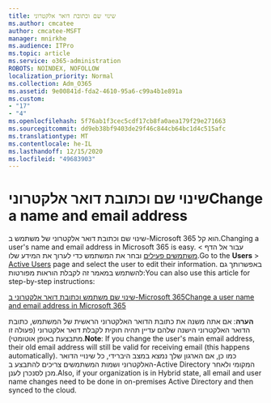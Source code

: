```yaml
---
title: שינוי שם וכתובת דואר אלקטרוני
ms.author: cmcatee
author: cmcatee-MSFT
manager: mnirkhe
ms.audience: ITPro
ms.topic: article
ms.service: o365-administration
ROBOTS: NOINDEX, NOFOLLOW
localization_priority: Normal
ms.collection: Adm_O365
ms.assetid: 9e00841d-fda2-4610-95a6-c99a4b1e891a
ms.custom:
- "17"
- "4"
ms.openlocfilehash: 5f76ab1f3cec5cdf17cb8fa0aea179f29e271663
ms.sourcegitcommit: dd9eb38bf9403de29f46c844cb64bc1d4c515afc
ms.translationtype: MT
ms.contentlocale: he-IL
ms.lasthandoff: 12/15/2020
ms.locfileid: "49683903"
---
```

# <a name="change-a-name-and-email-address"></a><span data-ttu-id="ab807-102">שינוי שם וכתובת דואר אלקטרוני</span><span class="sxs-lookup"><span data-stu-id="ab807-102">Change a name and email address</span></span>

<span data-ttu-id="ab807-103">שינוי שם וכתובת דואר אלקטרוני של משתמש ב-Microsoft 365 הוא קל.</span><span class="sxs-lookup"><span data-stu-id="ab807-103">Changing a user's name and email address in Microsoft 365 is easy.</span></span> <span data-ttu-id="ab807-104">עבור אל הדף  \> [משתמשים פעילים](https://go.microsoft.com/fwlink/p/?linkid=834822) ובחר את המשתמש כדי לערוך את המידע שלו.</span><span class="sxs-lookup"><span data-stu-id="ab807-104">Go to the **Users** \> [Active Users](https://go.microsoft.com/fwlink/p/?linkid=834822) page and select the user to edit their information.</span></span> <span data-ttu-id="ab807-105">באפשרותך גם להשתמש במאמר זה לקבלת הוראות מפורטות:</span><span class="sxs-lookup"><span data-stu-id="ab807-105">You can also use this article for step-by-step instructions:</span></span>
  
[<span data-ttu-id="ab807-106">שינוי שם משתמש וכתובת דואר אלקטרוני ב-Microsoft 365</span><span class="sxs-lookup"><span data-stu-id="ab807-106">Change a user name and email address in Microsoft 365</span></span>](https://docs.microsoft.com/microsoft-365/admin/add-users/change-a-user-name-and-email-address)
  
 <span data-ttu-id="ab807-107">**הערה**: אם אתה משנה את כתובת הדואר האלקטרוני הראשית של המשתמש, כתובת הדואר האלקטרוני הישנה שלהם עדיין תהיה חוקית לקבלת דואר אלקטרוני (פעולה זו מתבצעת באופן אוטומטי).</span><span class="sxs-lookup"><span data-stu-id="ab807-107">**Note**: If you change the user's main email address, their old email address will still be valid for receiving email (this happens automatically).</span></span> <span data-ttu-id="ab807-108">כמו כן, אם הארגון שלך נמצא במצב היברידי, כל שינויי הדואר האלקטרוני ושמות המשתמשים צריכים להתבצע ב-Active Directory המקומי ולאחר מכן לסנכרן לענן.</span><span class="sxs-lookup"><span data-stu-id="ab807-108">Also, if your organization is in Hybrid state, all email and user name changes need to be done in on-premises Active Directory and then synced to the cloud.</span></span>